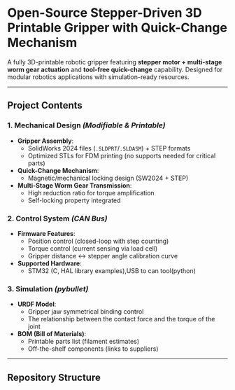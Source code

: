 # Open-Source Stepper-Driven 3D Printable Gripper with Quick-Change Mechanism

A fully 3D-printable robotic gripper featuring **stepper motor + multi-stage worm gear actuation** and **tool-free quick-change** capability. Designed for modular robotics applications with simulation-ready resources.

---

## Project Contents

### 1. **Mechanical Design** *(Modifiable & Printable)*
- **Gripper Assembly**: 
  - SolidWorks 2024 files (`.SLDPRT`/`.SLDASM`) + STEP formats
  - Optimized STLs for FDM printing (no supports needed for critical parts)
- **Quick-Change Mechanism**: 
  - Magnetic/mechanical locking design (SW2024 + STEP)
- **Multi-Stage Worm Gear Transmission**:
  - High reduction ratio for torque amplification
  - Self-locking property integrated

### 2. **Control System** *(CAN Bus)*
- **Firmware Features**:
  - Position control (closed-loop with step counting)
  - Torque control (current sensing via load cell)
  - Gripper distance ↔ stepper angle calibration curve
- **Supported Hardware**:
  - STM32 (C, HAL library examples),USB to can tool(python)

### 3. **Simulation** *(pybullet)*
- **URDF Model**: 
  - Gripper jaw symmetrical binding control
  - The relationship between the contact force and the torque of the joint
- **BOM (Bill of Materials)**:
  - Printable parts list (filament estimates)
  - Off-the-shelf components (links to suppliers)

---

## Repository Structure

